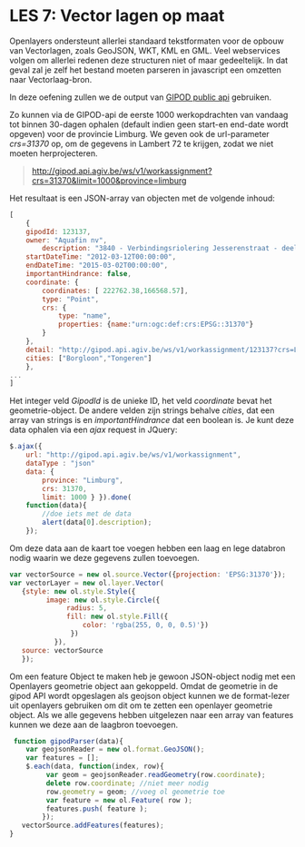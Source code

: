 LES 7:  Vector lagen op maat
=====
Openlayers ondersteunt allerlei standaard tekstformaten voor de opbouw van Vectorlagen, zoals GeoJSON, WKT, KML en GML.
Veel webservices volgen om allerlei redenen deze structuren niet of maar gedeeltelijk. In dat geval zal je zelf het bestand moeten parseren in javascript een omzetten naar Vectorlaag-bron.

In deze oefening zullen we de output van [GIPOD public api](http://gipod.api.agiv.be/#!index.md) gebruiken.

Zo kunnen via de GIPOD-api de eerste 1000 werkopdrachten van vandaag tot binnen 30-dagen ophalen (default indien geen start-en end-date wordt opgeven)  voor de provincie Limburg. We geven ook de url-parameter *crs=31370* op, om de gegevens in Lambert 72 te krijgen, zodat we niet moeten herprojecteren. 
> http://gipod.api.agiv.be/ws/v1/workassignment?crs=31370&limit=1000&province=limburg

Het resultaat is een JSON-array van objecten met de volgende inhoud:
```javascript
[
	{
	gipodId: 123137,
	owner: "Aquafin nv",
		description: "3840 - Verbindingsriolering Jesserenstraat - deel Broekstraat - rioleringwerken",
	startDateTime: "2012-03-12T00:00:00",
	endDateTime: "2015-03-02T00:00:00",
	importantHindrance: false,
	coordinate: {
		coordinates: [ 222762.38,166568.57],
		type: "Point",
		crs: {
			type: "name",
			properties: {name:"urn:ogc:def:crs:EPSG::31370"}
		}
	},
	detail: "http://gipod.api.agiv.be/ws/v1/workassignment/123137?crs=Lambert72",
	cities: ["Borgloon","Tongeren"]
	},
...
]
```
Het integer veld *GipodId* is de unieke ID, het veld *coordinate* bevat het geometrie-object. De andere velden zijn strings behalve *cities*, dat een array van strings is en *importantHindrance* dat een boolean is. 
Je kunt deze data ophalen via een *ajax* request in JQuery:

```javascript
$.ajax({ 
	url: "http://gipod.api.agiv.be/ws/v1/workassignment",
	dataType : "json"
	data: { 
		province: "Limburg",
		crs: 31370, 
		limit: 1000 } }).done(
	function(data){ 
		//doe iets met de data
		alert(data[0].description); 
	});
```
Om deze data aan de kaart toe voegen hebben een laag en lege databron nodig waarin we deze gegevens zullen toevoegen.

```javascript
var vectorSource = new ol.source.Vector({projection: 'EPSG:31370'});
var vectorLayer = new ol.layer.Vector(
   {style: new ol.style.Style({
         image: new ol.style.Circle({
              radius: 5, 
              fill: new ol.style.Fill({ 
	              color: 'rgba(255, 0, 0, 0.5)'})
               })
           }),
   source: vectorSource
   });  
``` 
Om een feature Object te maken heb je gewoon JSON-object nodig met een Openlayers geometrie object aan gekoppeld. Omdat de geometrie in de gipod API wordt opgeslagen als geojson object kunnen we de format-lezer uit openlayers gebruiken om dit om te zetten een openlayer geometrie object. Als we alle gegevens hebben uitgelezen naar een array van features kunnen we deze aan de laagbron toevoegen.
```javascript
 function gipodParser(data){
    var geojsonReader = new ol.format.GeoJSON();        
    var features = [];
    $.each(data, function(index, row){
         var geom = geojsonReader.readGeometry(row.coordinate);
         delete row.coordinate; //niet meer nodig
         row.geometry = geom; //voeg ol geometrie toe
         var feature = new ol.Feature( row );
         features.push( feature );
        });
   vectorSource.addFeatures(features);
}
```

